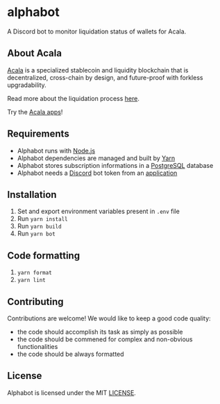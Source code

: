 # alphabot

A Discord bot to monitor liquidation status of wallets for Acala.

## About Acala

[Acala](https://acala.network/) is a specialized stablecoin and liquidity blockchain that is decentralized, cross-chain by design, and future-proof with forkless upgradability.

Read more about the liquidation process [here](https://wiki.acala.network/learn/acala-introduction#liquidation-process).

Try the [Acala apps](https://apps.acala.network/)!

## Requirements

- Alphabot runs with [Node.js](https://nodejs.org/en/)
- Alphabot dependencies are managed and built by [Yarn](https://yarnpkg.com/)
- Alphabot stores subscription informations in a [PostgreSQL](https://www.postgresql.org/) database
- Alphabot needs a [Discord](https://discord.com/) bot token from an [application](https://discord.com/developers/applications)

## Installation

1. Set and export environment variables present in `.env` file
2. Run `yarn install`
3. Run `yarn build`
4. Run `yarn bot`

## Code formatting

1. `yarn format`
2. `yarn lint`

## Contributing

Contributions are welcome!
We would like to keep a good code quality:
- the code should accomplish its task as simply as possible
- the code should be commened for complex and non-obvious functionalities
- the code should be always formatted

## License

Alphabot is licensed under the MIT [LICENSE](LICENSE).
